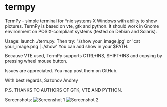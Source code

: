 termpy
======

TermPy - simple terminal for *nix systems X Windows with ability to show pictures. TermPy is based on vte, gtk and python.
It should work in Gnome environment on POSIX-compliant systems (tested on Debian and Solaris).

Usage: launch ./term.py.
Then try: './show your_image.jpg' or 'cat your_image.png | ./show'
You can add show in your $PATH.

Because VTE used, TermPy supports CTRL+INS, SHIFT+INS and copying by pressing wheel mouse button.

Issues are appreciated. You map post them on GitHub.

With best regards,
Sazonov Andrey

P.S. THANKS TO AUTHORS OF GTK, VTE AND PYTHON.

Screenshots:
![Screenshot 1](https://github.com/downloads/AndruxaSazonov/termpy/Screenshot2.png)
![Screenshot 2](https://github.com/downloads/AndruxaSazonov/termpy/Screenshot1.png)
